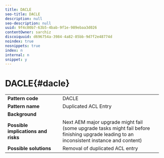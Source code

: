 ```yaml
---
title: DACLE
seo-title: DACLE
description: null
seo-description: null
uuid: 9f4c00b7-63b5-4bab-9f1e-989ebaa3d026
contentOwner: sarchiz
discoiquuid: d696754a-3984-4a82-85bb-9d7f2e48774d
noindex: true
nosnippets: true
index: n
internal: n
snippet: y
---
```


# DACLE{#dacle}

<table>
 <tbody>
  <tr>
   <td><strong>Pattern code</strong></td>
   <td>DACLE</td>
  </tr>
  <tr>
   <td><strong>Pattern name</strong></td>
   <td>Duplicated ACL Entry</td>
  </tr>
  <tr>
   <td><strong>Background</strong></td>
   <td> </td>
  </tr>
  <tr>
   <td><strong>Possible implications and risks</strong></td>
   <td>Next AEM major upgrade might fail (some upgrade tasks might fail before <br /> finishing upgrade leading to an inconsistent instance and content)</td>
  </tr>
  <tr>
   <td><strong>Possible solutions</strong></td>
   <td>Removal of duplicated ACL entry</td>
  </tr>
 </tbody>
</table>

